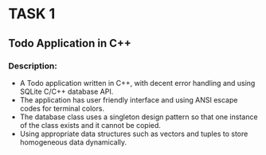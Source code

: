 # TASK 1
## Todo Application in C++

### Description:
- A Todo application written in C++, with decent error handling and using SQLite C/C++ database API. 
- The application has user friendly interface and using ANSI escape codes for terminal colors.
- The database class uses a singleton design pattern so that one instance of the class exists and it cannot be copied.
- Using appropriate data structures such as vectors and tuples to store homogeneous  data dynamically.
